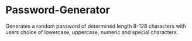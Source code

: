 # Password-Generator
Generates a random password of determined length 8-128 characters with users choice of lowercase, uppercase, numeric and special characters.
